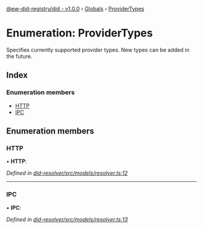 [@ew-did-registry/did - v1.0.0](../README.md) › [Globals](../globals.md) › [ProviderTypes](providertypes.md)

# Enumeration: ProviderTypes

Specifies currently supported provider types. New types can be added in the future.

## Index

### Enumeration members

* [HTTP](providertypes.md#http)
* [IPC](providertypes.md#ipc)

## Enumeration members

###  HTTP

• **HTTP**:

*Defined in [did-resolver/src/models/resolver.ts:12](https://github.com/energywebfoundation/ew-did-registry/blob/1ed60e5/packages/did-resolver/src/models/resolver.ts#L12)*

___

###  IPC

• **IPC**:

*Defined in [did-resolver/src/models/resolver.ts:13](https://github.com/energywebfoundation/ew-did-registry/blob/1ed60e5/packages/did-resolver/src/models/resolver.ts#L13)*
